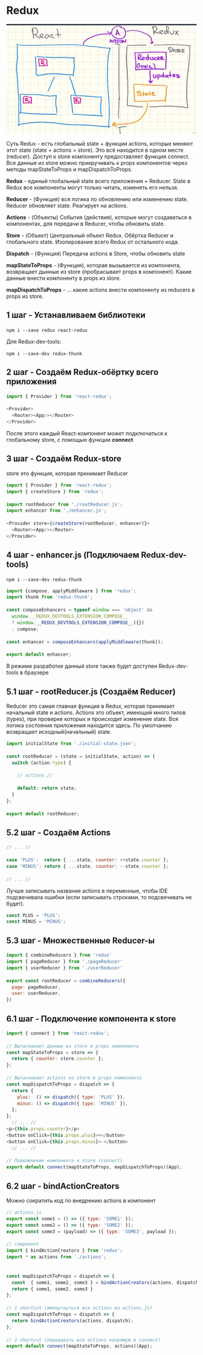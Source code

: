 # Redux

![Image alt text](https://raw.githubusercontent.com/EvgenyLeukhin/js-book/master/static/img/redux.png)

Суть Redux - есть глобальный state + функции actions, которые меняют этот state (state + actions = store). Это всё находится в одном месте (reducer). Доступ к store компоненту предоставляет функция connect. Все данные из store можно прикручивать к props компонентов через методы mapStateToProps и mapDispatchToProps.

**Redux** - единый глобальный state всего приложения + Reducer. 
State в Redux все компоненты могут только читать, изменять его нельзя. 

**Reducer** - (Функция) вся логика по обновлению или изменению state. Reducer обновляет state. Реагирует на actions.

**Actions** - (Объекты) События (действия), которые могут создаваться в компонентах, для передачи в Reducer, чтобы обновить state.

**Store** - (Объект) Центральный объект Redux. Обёртка Reducer и глобального state.  Изолирование всего Redux от остального кода.

**Dispatch** - (Функция) Передача actions в Store, чтобы обновить state

**mapStateToProps** - (Функция), которая вызывается из компонента, возвращает дынные из store (пробрасывает props в компонент). Какие данные внести компоненту в props из store.

**mapDispatchToProps** - ... какие actions внести компоненту из reducers в props из store.

## 1 шаг - Устанавливаем библиотеки

```npm i --save redux react-redux```

Для Redux-dev-tools:

```npm i --save-dev redux-thunk```

## 2 шаг - Создаём Redux-обёртку всего приложения

```js
import { Provider } from 'react-redux';

<Provider>
  <Router><App/></Router>
</Provider>
```

После этого каждый React-компонент может подключаться к глобальному store, с помощью функции <b>connect</b> 

## 3 шаг - Создаём Redux-store

store это функция, которая принимает Reducer

```js
import { Provider } from 'react-redux';
import { createStore } from 'redux';

import rootReducer from './rootReducer.js';
import enhancer from './enhancer.js';

<Provider store={createStore(rootReducer, enhancer)}>
  <Router><App/></Router>
</Provider>
```

## 4 шаг - enhancer.js (Подключаем Redux-dev-tools)

```npm i --save-dev redux-thunk```

```js
import {compose, applyMiddleware } from 'redux';
import thunk from 'redux-thunk';

const composeEnhancers = typeof window === 'object' &&
  window.__REDUX_DEVTOOLS_EXTENSION_COMPOSE__
  ? window.__REDUX_DEVTOOLS_EXTENSION_COMPOSE__({})
  : compose;

const enhancer = composeEnhancers(applyMiddleware(thunk));

export default enhancer;
```

В режиме разработке данный store также будет доступен Redux-dev-tools в браузере

## 5.1 шаг - rootReducer.js (Создаём Reducer)

Reducer это самая главная функция в Redux, которая принимает начальный state и actions.
Actions это объект, имеющий много типов (types), при проверке которых и происходит изменение state.
Вся логика состояния приложения находится здесь. По умолчанию возвращает исходный(начальный) state.

```js
import initialState from './initial-state.json';

const rootReducer = (state = initialState, action) => {
  switch (action.type) {

    // actions // 

    default: return state;
  }
};

export default rootReducer;
```

## 5.2 шаг - Создаём Actions

```js
// ... //

case 'PLUS':  return { ...state, counter: ++state.counter };
case 'MINUS': return { ...state, counter: --state.counter };

// ... //
```
Лучше записывать названия actions в переменные, чтобы IDE подсвечивала ошибки (если записывать строками, то подсвечивать не будет).

```js
const PLUS = 'PLUS';
const MINUS = 'MINUS';
```

## 5.3 шаг - Множественные Reducer-ы

```js
import { combineReducers } from 'redux'
import { pageReducer } from './pageReducer'
import { userReducer } from './userReducer'

export const rootReducer = combineReducers({
  page: pageReducer,
  user: userReducer,
})
```

## 6.1 шаг - Подключение компонента к store

```js
import { connect } from 'react-redux';

// Вытаскивает данные из store в props компонента
const mapStateToProps = store => {
  return { counter: store.counter };
};

// Вытаскивает actions из store в props компонента
const mapDispatchToProps = dispatch => {
  return {
    plus:  () => dispatch({ type: 'PLUS' }),
    minus: () => dispatch({ type: 'MINUS' }),
  };
};
  // ... //
<p>{this.props.counter}</p>
<button onClick={this.props.plus}>+</button>
<button onClick={this.props.minus}>-</button>
  // ... //

// Подключение компонента к store (connect)
export default connect(mapStateToProps, mapDispatchToProps)(App);
```

## 6.2 шаг - bindActionCreators

Можно сократить код по внедрению actions в компонент

```js
// actions.js
export const some1 = () => ({ type: 'SOME1' });
export const some2 = () => ({ type: 'SOME2' });
export const some3 = (payload) => ({ type: 'SOME3', payload });

// component
import { bindActionCreators } from 'redux';
import * as actions from './actions';


const mapDispatchToProps = dispatch => {
  const  { some1, some2, some3 } = bindActionCreators(actions, dispatch);
  return { some1, some2, some3 }
};

// 1 shortcut (импортнуться все actions из actions.js)
const mapDispatchToProps = dispatch => {
  return bindActionCreators(actions, dispatch);
};

// 2 shortcut (передавать все actions напрямую в connect)
export default connect(mapStateToProps, actions)(App);
```

